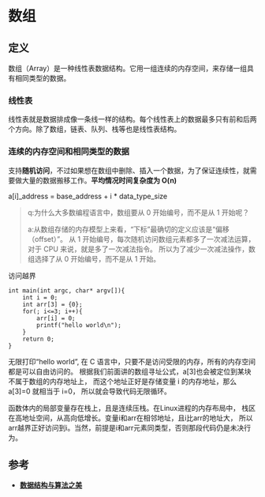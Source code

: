 # 数组

## 定义
数组（Array）是一种线性表数据结构。它用一组连续的内存空间，来存储一组具有相同类型的数据。
### 线性表
线性表就是数据排成像一条线一样的结构。每个线性表上的数据最多只有前和后两个方向。除了数组，链表、队列、栈等也是线性表结构。
### 连续的内存空间和相同类型的数据
支持**随机访问**，不过如果想在数组中删除、插入一个数据，为了保证连续性，就需要做大量的数据搬移工作。**平均情况时间复杂度为 O(n)**

a[i]_address = base_address + i * data_type_size

>q:为什么大多数编程语言中，数组要从 0 开始编号，而不是从 1 开始呢？
> 
>a:从数组存储的内存模型上来看，“下标”最确切的定义应该是“偏移（offset）”。
> 从 1 开始编号，每次随机访问数组元素都多了一次减法运算，对于 CPU 来说，就是多了一次减法指令。
> 所以为了减少一次减法操作，数组选择了从 0 开始编号，而不是从 1 开始。

访问越界
```
int main(int argc, char* argv[]){
    int i = 0;
    int arr[3] = {0};
    for(; i<=3; i++){
        arr[i] = 0;
        printf("hello world\n");
    }
    return 0;
}
```
无限打印“hello world”,
在 C 语言中，只要不是访问受限的内存，所有的内存空间都是可以自由访问的。
根据我们前面讲的数组寻址公式，a[3]也会被定位到某块不属于数组的内存地址上，
而这个地址正好是存储变量 i 的内存地址，那么 a[3]=0 就相当于 i=0，
所以就会导致代码无限循环。

函数体内的局部变量存在栈上，且是连续压栈。在Linux进程的内存布局中，
栈区在高地址空间，从高向低增长。变量i和arr在相邻地址，且i比arr的地址大，
所以arr越界正好访问到i。当然，前提是i和arr元素同类型，否则那段代码仍是未决行为。

## 参考
* [**数据结构与算法之美**](http://gk.link/a/10p9l)